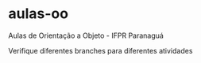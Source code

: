 # aulas-oo
Aulas de Orientação a Objeto - IFPR Paranaguá

Verifique diferentes branches para diferentes atividades
